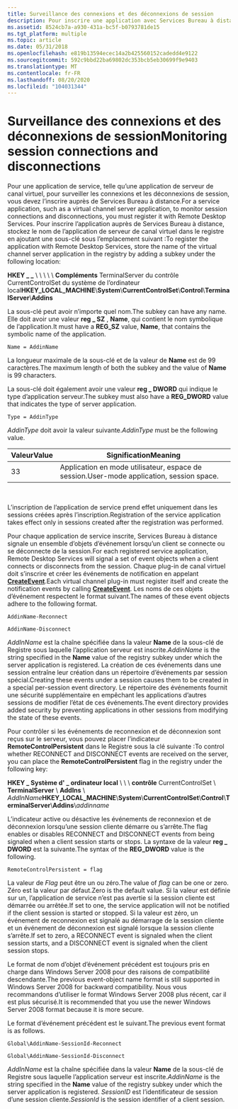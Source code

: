 ```yaml
---
title: Surveillance des connexions et des déconnexions de session
description: Pour inscrire une application avec Services Bureau à distance, stockez le nom de l’application de serveur de canal virtuel dans le registre en ajoutant une sous-clé.
ms.assetid: 8524cb7a-a930-431a-bc5f-b0793781de15
ms.tgt_platform: multiple
ms.topic: article
ms.date: 05/31/2018
ms.openlocfilehash: e819b13594ecec14a2b425560152cadedd4e9122
ms.sourcegitcommit: 592c9bbd22ba69802dc353bcb5eb30699f9e9403
ms.translationtype: MT
ms.contentlocale: fr-FR
ms.lasthandoff: 08/20/2020
ms.locfileid: "104031344"
---
```

# <a name="monitoring-session-connections-and-disconnections"></a><span data-ttu-id="cbb58-103">Surveillance des connexions et des déconnexions de session</span><span class="sxs-lookup"><span data-stu-id="cbb58-103">Monitoring session connections and disconnections</span></span>

<span data-ttu-id="cbb58-104">Pour une application de service, telle qu’une application de serveur de canal virtuel, pour surveiller les connexions et les déconnexions de session, vous devez l’inscrire auprès de Services Bureau à distance.</span><span class="sxs-lookup"><span data-stu-id="cbb58-104">For a service application, such as a virtual channel server application, to monitor session connections and disconnections, you must register it with Remote Desktop Services.</span></span> <span data-ttu-id="cbb58-105">Pour inscrire l’application auprès de Services Bureau à distance, stockez le nom de l’application de serveur de canal virtuel dans le registre en ajoutant une sous-clé sous l’emplacement suivant :</span><span class="sxs-lookup"><span data-stu-id="cbb58-105">To register the application with Remote Desktop Services, store the name of the virtual channel server application in the registry by adding a subkey under the following location:</span></span>

<span data-ttu-id="cbb58-106">**HKEY \_ \_** \\  \\  \\  \\  \\ **Compléments** TerminalServer du contrôle CurrentControlSet du système de l’ordinateur local</span><span class="sxs-lookup"><span data-stu-id="cbb58-106">**HKEY\_LOCAL\_MACHINE**\\**System**\\**CurrentControlSet**\\**Control**\\**TerminalServer**\\**Addins**</span></span>

<span data-ttu-id="cbb58-107">La sous-clé peut avoir n’importe quel nom.</span><span class="sxs-lookup"><span data-stu-id="cbb58-107">The subkey can have any name.</span></span> <span data-ttu-id="cbb58-108">Elle doit avoir une valeur **reg \_ SZ** , **Name**, qui contient le nom symbolique de l’application.</span><span class="sxs-lookup"><span data-stu-id="cbb58-108">It must have a **REG\_SZ** value, **Name**, that contains the symbolic name of the application.</span></span>

``` syntax
Name = AddinName
```

<span data-ttu-id="cbb58-109">La longueur maximale de la sous-clé et de la valeur de **Name** est de 99 caractères.</span><span class="sxs-lookup"><span data-stu-id="cbb58-109">The maximum length of both the subkey and the value of **Name** is 99 characters.</span></span>

<span data-ttu-id="cbb58-110">La sous-clé doit également avoir une valeur **reg \_ DWORD** qui indique le type d’application serveur.</span><span class="sxs-lookup"><span data-stu-id="cbb58-110">The subkey must also have a **REG\_DWORD** value that indicates the type of server application.</span></span>

``` syntax
Type = AddinType
```

<span data-ttu-id="cbb58-111">*AddinType* doit avoir la valeur suivante.</span><span class="sxs-lookup"><span data-stu-id="cbb58-111">*AddinType* must be the following value.</span></span>



| <span data-ttu-id="cbb58-112">Valeur</span><span class="sxs-lookup"><span data-stu-id="cbb58-112">Value</span></span> | <span data-ttu-id="cbb58-113">Signification</span><span class="sxs-lookup"><span data-stu-id="cbb58-113">Meaning</span></span>                               |
|-------|---------------------------------------|
| <span data-ttu-id="cbb58-114">3</span><span class="sxs-lookup"><span data-stu-id="cbb58-114">3</span></span>     | <span data-ttu-id="cbb58-115">Application en mode utilisateur, espace de session.</span><span class="sxs-lookup"><span data-stu-id="cbb58-115">User-mode application, session space.</span></span> |



 

<span data-ttu-id="cbb58-116">L’inscription de l’application de service prend effet uniquement dans les sessions créées après l’inscription.</span><span class="sxs-lookup"><span data-stu-id="cbb58-116">Registration of the service application takes effect only in sessions created after the registration was performed.</span></span>

<span data-ttu-id="cbb58-117">Pour chaque application de service inscrite, Services Bureau à distance signale un ensemble d’objets d’événement lorsqu’un client se connecte ou se déconnecte de la session.</span><span class="sxs-lookup"><span data-stu-id="cbb58-117">For each registered service application, Remote Desktop Services will signal a set of event objects when a client connects or disconnects from the session.</span></span> <span data-ttu-id="cbb58-118">Chaque plug-in de canal virtuel doit s’inscrire et créer les événements de notification en appelant [**CreateEvent**](/windows/desktop/api/synchapi/nf-synchapi-createeventa).</span><span class="sxs-lookup"><span data-stu-id="cbb58-118">Each virtual channel plug-in must register itself and create the notification events by calling [**CreateEvent**](/windows/desktop/api/synchapi/nf-synchapi-createeventa).</span></span> <span data-ttu-id="cbb58-119">Les noms de ces objets d’événement respectent le format suivant.</span><span class="sxs-lookup"><span data-stu-id="cbb58-119">The names of these event objects adhere to the following format.</span></span>

``` syntax
AddinName-Reconnect

AddinName-Disconnect
```

<span data-ttu-id="cbb58-120">*AddInName* est la chaîne spécifiée dans la valeur **Name** de la sous-clé de Registre sous laquelle l’application serveur est inscrite.</span><span class="sxs-lookup"><span data-stu-id="cbb58-120">*AddinName* is the string specified in the **Name** value of the registry subkey under which the server application is registered.</span></span> <span data-ttu-id="cbb58-121">La création de ces événements dans une session entraîne leur création dans un répertoire d’événements par session spécial.</span><span class="sxs-lookup"><span data-stu-id="cbb58-121">Creating these events under a session causes them to be created in a special per-session event directory.</span></span> <span data-ttu-id="cbb58-122">Le répertoire des événements fournit une sécurité supplémentaire en empêchant les applications d’autres sessions de modifier l’état de ces événements.</span><span class="sxs-lookup"><span data-stu-id="cbb58-122">The event directory provides added security by preventing applications in other sessions from modifying the state of these events.</span></span>

<span data-ttu-id="cbb58-123">Pour contrôler si les événements de reconnexion et de déconnexion sont reçus sur le serveur, vous pouvez placer l’indicateur **RemoteControlPersistent** dans le Registre sous la clé suivante :</span><span class="sxs-lookup"><span data-stu-id="cbb58-123">To control whether RECONNECT and DISCONNECT events are received on the server, you can place the **RemoteControlPersistent** flag in the registry under the following key:</span></span>

<span data-ttu-id="cbb58-124">**HKEY \_ Système d' \_ ordinateur local** \\  \\  \\ **contrôle** CurrentControlSet \\ **TerminalServer** \\ **AddIns** \\ *AddInName*</span><span class="sxs-lookup"><span data-stu-id="cbb58-124">**HKEY\_LOCAL\_MACHINE**\\**System**\\**CurrentControlSet**\\**Control**\\**TerminalServer**\\**Addins**\\*addinname*</span></span>

<span data-ttu-id="cbb58-125">L’indicateur active ou désactive les événements de reconnexion et de déconnexion lorsqu’une session cliente démarre ou s’arrête.</span><span class="sxs-lookup"><span data-stu-id="cbb58-125">The flag enables or disables RECONNECT and DISCONNECT events from being signaled when a client session starts or stops.</span></span> <span data-ttu-id="cbb58-126">La syntaxe de la valeur **reg \_ DWORD** est la suivante.</span><span class="sxs-lookup"><span data-stu-id="cbb58-126">The syntax of the **REG\_DWORD** value is the following.</span></span>

``` syntax
RemoteControlPersistent = flag
```

<span data-ttu-id="cbb58-127">La valeur de *Flag* peut être un ou zéro.</span><span class="sxs-lookup"><span data-stu-id="cbb58-127">The value of *flag* can be one or zero.</span></span> <span data-ttu-id="cbb58-128">Zéro est la valeur par défaut.</span><span class="sxs-lookup"><span data-stu-id="cbb58-128">Zero is the default value.</span></span> <span data-ttu-id="cbb58-129">Si la valeur est définie sur un, l’application de service n’est pas avertie si la session cliente est démarrée ou arrêtée.</span><span class="sxs-lookup"><span data-stu-id="cbb58-129">If set to one, the service application will not be notified if the client session is started or stopped.</span></span> <span data-ttu-id="cbb58-130">Si la valeur est zéro, un événement de reconnexion est signalé au démarrage de la session cliente et un événement de déconnexion est signalé lorsque la session cliente s’arrête.</span><span class="sxs-lookup"><span data-stu-id="cbb58-130">If set to zero, a RECONNECT event is signaled when the client session starts, and a DISCONNECT event is signaled when the client session stops.</span></span>

<span data-ttu-id="cbb58-131">Le format de nom d’objet d’événement précédent est toujours pris en charge dans Windows Server 2008 pour des raisons de compatibilité descendante.</span><span class="sxs-lookup"><span data-stu-id="cbb58-131">The previous event-object name format is still supported in Windows Server 2008 for backward compatibility.</span></span> <span data-ttu-id="cbb58-132">Nous vous recommandons d’utiliser le format Windows Server 2008 plus récent, car il est plus sécurisé.</span><span class="sxs-lookup"><span data-stu-id="cbb58-132">It is recommended that you use the newer Windows Server 2008 format because it is more secure.</span></span>

<span data-ttu-id="cbb58-133">Le format d’événement précédent est le suivant.</span><span class="sxs-lookup"><span data-stu-id="cbb58-133">The previous event format is as follows.</span></span>

``` syntax
Global\AddinName-SessionId-Reconnect
 
Global\AddinName-SessionId-Disconnect
```

<span data-ttu-id="cbb58-134">*AddInName* est la chaîne spécifiée dans la valeur **Name** de la sous-clé de Registre sous laquelle l’application serveur est inscrite.</span><span class="sxs-lookup"><span data-stu-id="cbb58-134">*AddinName* is the string specified in the **Name** value of the registry subkey under which the server application is registered.</span></span> <span data-ttu-id="cbb58-135">*SessionID* est l’identificateur de session d’une session cliente.</span><span class="sxs-lookup"><span data-stu-id="cbb58-135">*SessionId* is the session identifier of a client session.</span></span>

 

 